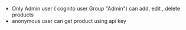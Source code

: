 - Only Admin user ( cognito user Group "Admin") can add, edit , delete products
- anonymous user can get product using api key
